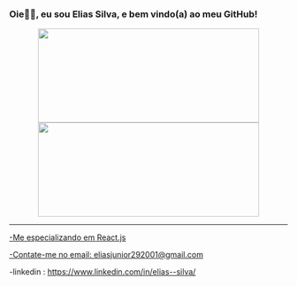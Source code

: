 ### Oie👋👋, eu sou Elias Silva, e bem vindo(a) ao meu GitHub!
<div align="center">
  <a href="https://github.com/Elias2031">
  <img height="170em" width="400em" src="https://github-readme-stats.vercel.app/api?username=Elias2031&show_icons=true&theme=dracula&include_all_commits=true&count_private=true"/>
  <img height="170em" width="400em" src="https://github-readme-stats.vercel.app/api/top-langs/?username=Elias2031&layout=compact&langs_count=7&theme=dracula"/>
</div>

<hr>

-Me especializando em React.js

-Contate-me no email: eliasjunior292001@gmail.com

-linkedin : https://www.linkedin.com/in/elias--silva/
